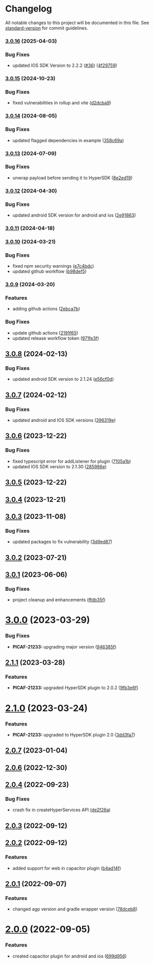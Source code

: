 # Changelog

All notable changes to this project will be documented in this file. See [standard-version](https://github.com/conventional-changelog/standard-version) for commit guidelines.

### [3.0.16](https://github.com/juspay/hyper-sdk-capacitor/compare/v3.0.15...v3.0.16) (2025-04-03)


### Bug Fixes

* updated IOS SDK Version to 2.2.2 ([#36](https://github.com/juspay/hyper-sdk-capacitor/issues/36)) ([4f29759](https://github.com/juspay/hyper-sdk-capacitor/commit/4f2975918f7947301b51c025317efae3181415b4))

### [3.0.15](https://github.com/juspay/hyper-sdk-capacitor/compare/v3.0.14...v3.0.15) (2024-10-23)


### Bug Fixes

* fixed vulnerabilities in rollup and vite ([d2dcba9](https://github.com/juspay/hyper-sdk-capacitor/commit/d2dcba929e0b08a8b696cdc7ab38bd2d2c90e314))

### [3.0.14](https://github.com/juspay/hyper-sdk-capacitor/compare/v3.0.13...v3.0.14) (2024-08-05)


### Bug Fixes

* updated flagged dependencies in example ([358c69a](https://github.com/juspay/hyper-sdk-capacitor/commit/358c69a552a7c90d2a11f5997f58d528e0c13e8a))

### [3.0.13](https://github.com/juspay/hyper-sdk-capacitor/compare/v3.0.12...v3.0.13) (2024-07-09)


### Bug Fixes

* unwrap payload before sending it to HyperSDK ([8e2ed19](https://github.com/juspay/hyper-sdk-capacitor/commit/8e2ed1935ec8097e91f975252e46d1b58181d075))

### [3.0.12](https://github.com/juspay/hyper-sdk-capacitor/compare/v3.0.11...v3.0.12) (2024-04-30)


### Bug Fixes

* updated android SDK version for android and ios ([2e91863](https://github.com/juspay/hyper-sdk-capacitor/commit/2e9186374f5bacfd11ae59fffe796b346ca028a5))

### [3.0.11](https://github.com/juspay/hyper-sdk-capacitor/compare/v3.0.10...v3.0.11) (2024-04-18)

### [3.0.10](https://github.com/juspay/hyper-sdk-capacitor/compare/v3.0.9...v3.0.10) (2024-03-21)


### Bug Fixes

* fixed npm security warnings ([e7c4bdc](https://github.com/juspay/hyper-sdk-capacitor/commit/e7c4bdcf30fe1845df29e87071e01d9aa80b33a8))
* updated github workflow ([b98def5](https://github.com/juspay/hyper-sdk-capacitor/commit/b98def556645d866c569fbb14d77a6b5a031ed4c))

### [3.0.9](https://github.com/juspay/hyper-sdk-capacitor/compare/v3.0.8...v3.0.9) (2024-03-20)


### Features

* adding github actions ([2ebca7b](https://github.com/juspay/hyper-sdk-capacitor/commit/2ebca7bfb26dfada52c9389ce89fc0f94e2ffa14))


### Bug Fixes

* update github actions ([2191f65](https://github.com/juspay/hyper-sdk-capacitor/commit/2191f6527e923b94b163e343422551b765dafd76))
* updated release workflow token ([971fe3f](https://github.com/juspay/hyper-sdk-capacitor/commit/971fe3f7a1d9767fed3f98031b3258b4e5af1153))



## [3.0.8](https://github.com/juspay/hyper-sdk-capacitor/compare/v3.0.7...v3.0.8) (2024-02-13)


### Bug Fixes

* updated android SDK version to 2.1.24 ([e56cf0d](https://github.com/juspay/hyper-sdk-capacitor/commit/e56cf0d66ec351ec00eadfc9578dc0e78162404f))



## [3.0.7](https://github.com/juspay/hyper-sdk-capacitor/compare/v3.0.6...v3.0.7) (2024-02-12)


### Bug Fixes

* updated android and IOS SDK versions ([396319e](https://github.com/juspay/hyper-sdk-capacitor/commit/396319ede5aa03bde09811705b0a29bad3d2b7ab))



## [3.0.6](https://github.com/juspay/hyper-sdk-capacitor/compare/v3.0.5...v3.0.6) (2023-12-22)


### Bug Fixes

* fixed typescript error for addListener for plugin ([7105a1b](https://github.com/juspay/hyper-sdk-capacitor/commit/7105a1b92cf64e799480f12abcdfd30526ff2b4a))
* updated IOS SDK version to 2.1.30 ([285986e](https://github.com/juspay/hyper-sdk-capacitor/commit/285986e08055914029263f00c00219daef34e374))



## [3.0.5](https://github.com/juspay/hyper-sdk-capacitor/compare/v3.0.4...v3.0.5) (2023-12-22)



## [3.0.4](https://github.com/juspay/hyper-sdk-capacitor/compare/v3.0.3...v3.0.4) (2023-12-21)



## [3.0.3](https://github.com/juspay/hyper-sdk-capacitor/compare/v3.0.2...v3.0.3) (2023-11-08)


### Bug Fixes

* updated packages to fix vulnerability ([3d9ed87](https://github.com/juspay/hyper-sdk-capacitor/commit/3d9ed87279ba53f17634e5c9216484fb3df38679))



## [3.0.2](https://github.com/juspay/hyper-sdk-capacitor/compare/v3.0.1...v3.0.2) (2023-07-21)



## [3.0.1](https://github.com/juspay/hyper-sdk-capacitor/compare/v3.0.0...v3.0.1) (2023-06-06)


### Bug Fixes

* project cleanup and enhancements ([ffdb35f](https://github.com/juspay/hyper-sdk-capacitor/commit/ffdb35f8258671741770007057f64efcd7c75938))



# [3.0.0](https://github.com/juspay/hyper-sdk-capacitor/compare/v2.1.1...v3.0.0) (2023-03-29)


### Bug Fixes

* **PICAF-21233:** upgrading major version ([946385f](https://github.com/juspay/hyper-sdk-capacitor/commit/946385f681eceb3e2bf23c39382aae8c94e56a61))



## [2.1.1](https://github.com/juspay/hyper-sdk-capacitor/compare/v2.1.0...v2.1.1) (2023-03-28)


### Features

* **PICAF-21233:** upgraded HyperSDK plugin to 2.0.2 ([9fb3e6f](https://github.com/juspay/hyper-sdk-capacitor/commit/9fb3e6f971ba87aeaba7a73e6032cae44af6920d))



# [2.1.0](https://github.com/juspay/hyper-sdk-capacitor/compare/v2.0.7...v2.1.0) (2023-03-24)


### Features

* **PICAF-21233:** upgraded to HyperSDK plugin 2.0 ([3dd3fa7](https://github.com/juspay/hyper-sdk-capacitor/commit/3dd3fa707b95124a93d36106b5dd5bbef18c3257))



## [2.0.7](https://github.com/juspay/hyper-sdk-capacitor/compare/v2.0.6...v2.0.7) (2023-01-04)



## [2.0.6](https://github.com/juspay/hyper-sdk-capacitor/compare/v2.0.4...v2.0.6) (2022-12-30)



## [2.0.4](https://github.com/juspay/hyper-sdk-capacitor/compare/v2.0.3...v2.0.4) (2022-09-23)


### Bug Fixes

* crash fix in createHyperServices API ([de2f26a](https://github.com/juspay/hyper-sdk-capacitor/commit/de2f26aa07144c2bd21772beda284f6898453ed7))



## [2.0.3](https://github.com/juspay/hyper-sdk-capacitor/compare/v2.0.2...v2.0.3) (2022-09-12)



## [2.0.2](https://github.com/juspay/hyper-sdk-capacitor/compare/v2.0.1...v2.0.2) (2022-09-12)


### Features

* added support for web in capacitor plugin ([b4ad14f](https://github.com/juspay/hyper-sdk-capacitor/commit/b4ad14f31cbb99d1bc3d94ed229279fd733b7888))



## [2.0.1](https://github.com/juspay/hyper-sdk-capacitor/compare/v2.0.0...v2.0.1) (2022-09-07)


### Features

* changed agp version and gradle wrapper version ([78dceb8](https://github.com/juspay/hyper-sdk-capacitor/commit/78dceb886f93b5b7814e727e2c594c55dbd4d657))



# [2.0.0](https://github.com/juspay/hyper-sdk-capacitor/compare/699d956191d00113da61342f062b9b33392fdcee...v2.0.0) (2022-09-05)


### Features

* created capacitor plugin for android and ios ([699d956](https://github.com/juspay/hyper-sdk-capacitor/commit/699d956191d00113da61342f062b9b33392fdcee))
